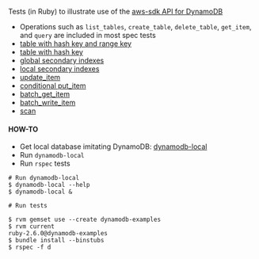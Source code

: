 Tests (in Ruby) to illustrate use of the [aws-sdk API for DynamoDB](http://docs.aws.amazon.com/sdkforruby/api/Aws/DynamoDB.html)

- Operations such as `list_tables`, `create_table`, `delete_table`, `get_item`, and `query` are included in most spec tests
- [table with hash key and range key](spec/table_with_hash_key_and_range_key_spec.rb)
- [table with hash key](spec/table_with_hash_key_spec.rb)
- [global secondary indexes](spec/global_secondary_index_spec.rb)
- [local secondary indexes](spec/local_secondary_index_spec.rb)
- [update_item](spec/update_item_spec.rb)
- [conditional put_item](spec/conditional_put_item_spec.rb)
- [batch_get_item](spec/batch_get_item_spec.rb)
- [batch_write_item](spec/batch_write_item_spec.rb)
- [scan](spec/scan_spec.rb)

#### HOW-TO

- Get local database imitating DynamoDB: [dynamodb-local](https://docs.aws.amazon.com/amazondynamodb/latest/developerguide/Tools.DynamoDBLocal.html)
- Run `dynamodb-local`
- Run `rspec` tests

```
# Run dynamodb-local
$ dynamodb-local --help
$ dynamodb-local &

# Run tests

$ rvm gemset use --create dynamodb-examples
$ rvm current
ruby-2.6.0@dynamodb-examples
$ bundle install --binstubs
$ rspec -f d

```